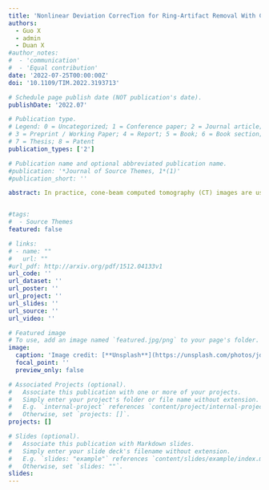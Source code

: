 ```yaml
---
title: 'Nonlinear Deviation CorrecTion for Ring-Artifact Removal With Cone-Beam Computed Tomography, IEEE Transactions on Instrumentation and Measurement'
authors:
  - Guo X
  - admin
  - Duan X
#author_notes:
#  - 'communication'
#  - 'Equal contribution'
date: '2022-07-25T00:00:00Z'
doi: '10.1109/TIM.2022.3193713'

# Schedule page publish date (NOT publication's date).
publishDate: '2022.07'

# Publication type.
# Legend: 0 = Uncategorized; 1 = Conference paper; 2 = Journal article;
# 3 = Preprint / Working Paper; 4 = Report; 5 = Book; 6 = Book section;
# 7 = Thesis; 8 = Patent
publication_types: ['2']

# Publication name and optional abbreviated publication name.
#publication: '*Journal of Source Themes, 1*(1)'
#publication_short: ''

abstract: In practice, cone-beam computed tomography (CT) images are usually tarnished by ring artifacts. To address this problem, in this article, we proposed a ring-artifact removal technique based on the nonlinear deviation correction of pixel response for flat panel detector (FPD), named Nonlinear Deviation CorrecTion (NDCT). Our proposed NDCT is a two-point fitting correction method of the local response from mean projection images. Its advantages lie in the following three aspects. First, it obtains correction coefficients by solving the correction equations based on the mean projection images without additional scanning, which improves efficiency. Second, it corrects all pixels of FPD at the same time, which eliminates the inconsistency of adjacent pixels and then the ring artifact within the 3-D CT image can be corrected. Third, the calculation is very simple so the correction speed is fast, which further improves efficiency in practice. Both numerical and real experiments showed that our NDCT method achieved excellent performance and fast speed in ring-artifact removal.


#tags:
#  - Source Themes
featured: false

# links:
# - name: ""
#   url: ""
#url_pdf: http://arxiv.org/pdf/1512.04133v1
url_code: ''
url_dataset: ''
url_poster: ''
url_project: ''
url_slides: ''
url_source: ''
url_video: ''

# Featured image
# To use, add an image named `featured.jpg/png` to your page's folder.
image:
  caption: 'Image credit: [**Unsplash**](https://unsplash.com/photos/jdD8gXaTZsc)'
  focal_point: ''
  preview_only: false

# Associated Projects (optional).
#   Associate this publication with one or more of your projects.
#   Simply enter your project's folder or file name without extension.
#   E.g. `internal-project` references `content/project/internal-project/index.md`.
#   Otherwise, set `projects: []`.
projects: []

# Slides (optional).
#   Associate this publication with Markdown slides.
#   Simply enter your slide deck's filename without extension.
#   E.g. `slides: "example"` references `content/slides/example/index.md`.
#   Otherwise, set `slides: ""`.
slides:
---
```

